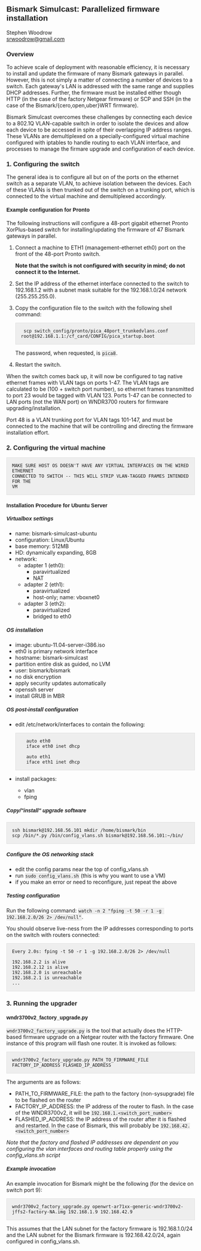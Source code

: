 <style>pre code {border: none; background-color: none; padding: 0;} pre, code {border: 1px solid #ddd; background-color: #eee;} pre {padding: 1em;} h1, h2, h3, h4, h5, h6{font-family: Helvetica, Arial, sans-serif;} body {margin: 3em 6em 3em 6em;}</style>

## Bismark Simulcast: Parallelized firmware installation
Stephen Woodrow<br />
<srwoodrow@gmail.com>

### Overview

To achieve scale of deployment with reasonable efficiency, it is necessary to
install and update the firmware of many Bismark gateways in parallel. However,
this is not simply a matter of connecting a number of devices to a switch. Each
gateway's LAN is addressed with the same range and supplies DHCP addresses.
Further, the firmware must be installed either though HTTP (in the case of the
factory Netgear firmware) or SCP and SSH (in the case of the
Bismark/{cero,open,uber}WRT firmware).

Bismark Simulcast overcomes these challenges by connecting each device to a
802.1Q VLAN-capable switch in order to isolate the devices and allow each
device to be accessed in spite of their overlapping IP address ranges. These
VLANs are demultiplexed on a specially-configured virtual machine configured
with iptables to handle routing to each VLAN interface, and processes to manage
the firmare upgrade and configuration of each device.


### 1. Configuring the switch

The general idea is to configure all but on of the ports on the ethernet switch
as a separate VLAN, to achieve isolation between the devices. Each of these
VLANs is then trunked out of the switch on a trunking port, which is connected
to the virtual machine and demultiplexed accordingly.

#### Example configuration for Pronto

The following instructions will configure a 48-port gigabit ethernet Pronto
XorPlus-based switch for installing/updating the firmware of 47 Bismark
gateways in parallel.

1. Connect a machine to ETH1 (management-ethernet eth0) port on the front of
the 48-port Pronto switch.

    **Note that the switch is not configured with security in mind; do not
    connect it to the Internet.**

2. Set the IP address of the ethernet interface connected to the switch to
192.168.1.2 with a subnet mask suitable for the 192.168.1.0/24 network
(255.255.255.0).

3. Copy the configuration file to the switch with the following shell command:

        scp switch_config/pronto/pica_48port_trunkedvlans.conf root@192.168.1.1:/cf_card/CONFIG/pica_startup.boot

    The password, when requested, is `pica8`.

4. Restart the switch.

When the switch comes back up, it will now be configured to tag native ethernet
frames with VLAN tags on ports 1-47. The VLAN tags are calculated to be (100 +
switch port number), so ethernet frames transmitted to port 23 would be tagged
with VLAN 123. Ports 1-47 can be connected to LAN ports (not the WAN port) on
WNDR3700 routers for firmware upgrading/installation.

Port 48 is a VLAN trunking port for VLAN tags 101-147, and must be connected to
the machine that will be controlling and directing the firmware installation
effort.

### 2. Configuring the virtual machine

    MAKE SURE HOST OS DOESN'T HAVE ANY VIRTUAL INTERFACES ON THE WIRED ETHERNET
    CONNECTED TO SWITCH -- THIS WILL STRIP VLAN-TAGGED FRAMES INTENDED FOR THE
    VM

#### Installation Procedure for Ubuntu Server

##### Virtualbox settings
- name: bismark-simulcast-ubuntu
- configuration: Linux/Ubuntu
- base memory: 512MB
- HD: dynamically expanding, 8GB
- network:
    - adapter 1 (eth0):
        - paravirtualized
        - NAT
    - adapter 2 (eth1):
        - paravirtualized
        - host-only; name: vboxnet0
    - adapter 3 (eth2):
        - paravirtualized
        - bridged to eth0

##### OS installation
- image: ubuntu-11.04-server-i386.iso
- eth0 is primary network interface
- hostname: bismark-simulcast
- partition entire disk as guided, no LVM
- user: bismark/bismark
- no disk encryption
- apply security updates automatically
- openssh server
- install GRUB in MBR

##### OS post-install configuration
- edit /etc/network/interfaces to contain the following:

        auto eth0
        iface eth0 inet dhcp

        auto eth1
        iface eth1 inet dhcp

- install packages:
    - vlan
    - fping

##### Copy/"install" upgrade software
    ssh bismark@192.168.56.101 mkdir /home/bismark/bin
    scp /bin/*.py /bin/config_vlans.sh bismark@192.168.56.101:~/bin/

##### Configure the OS networking stack
- edit the config params near the top of config\_vlans.sh
- run `sudo config_vlans.sh` (this is why you want to use a VM)
- if you make an error or need to reconfigure, just repeat the above

##### Testing configuration

Run the following command: `watch -n 2 "fping -t 50 -r 1 -g 192.168.2.0/26 2>
/dev/null"`.

You should observe live-ness from the IP addresses corresponding to ports on
the switch with routers connected:

    Every 2.0s: fping -t 50 -r 1 -g 192.168.2.0/26 2> /dev/null

    192.168.2.2 is alive
    192.168.2.12 is alive
    192.168.2.0 is unreachable
    192.168.2.1 is unreachable
    ...


### 3. Running the upgrader

#### wndr3700v2\_factory\_upgrade.py

`wndr3700v2_factory_upgrade.py` is the tool that actually does the HTTP-based
firmware upgrade on a Netgear router with the factory firmware. One instance of
this program will flash one router. It is invoked as follows:

    wndr3700v2_factory_upgrade.py PATH_TO_FIRMWARE_FILE FACTORY_IP_ADDRESS FLASHED_IP_ADDRESS

The arguments are as follows:

- PATH\_TO\_FIRMWARE\_FILE: the path to the factory (non-sysupgrade) file to be
  flashed on the router
- FACTORY\_IP\_ADDRESS: the IP address of the router to flash. In the case of
  the WNDR3700v2, it will be `192.168.1.<switch_port_number>`
- FLASHED\_IP\_ADDRESS: the IP address of the router after it is flashed and
  restarted. In the case of Bismark, this will probably be
  `192.168.42.<switch_port_number>`

_Note that the factory and flashed IP addresses are dependent on you
configuring the vlan interfaces and routing table properly using the
config\_vlans.sh script_

##### Example invocation

An example invocation for Bismark might be the following (for the device on
switch port 9):

    wndr3700v2_factory_upgrade.py openwrt-ar71xx-generic-wndr3700v2-jffs2-factory-NA.img 192.168.1.9 192.168.42.9

This assumes that the LAN subnet for the factory firmware is 192.168.1.0/24 and
the LAN subnet for the Bismark firmware is 192.168.42.0/24, again configured in
config\_vlans.sh.
